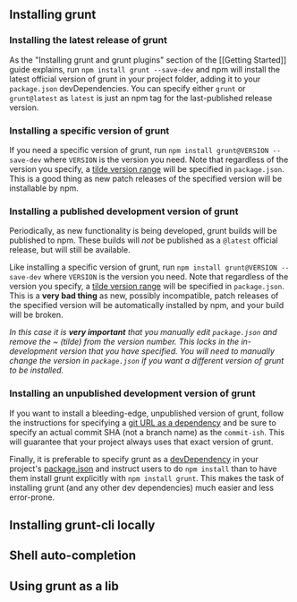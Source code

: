 ## Installing grunt

### Installing the latest release of grunt
As the "Installing grunt and grunt plugins" section of the [[Getting Started]] guide explains, run `npm install grunt --save-dev` and npm will install the latest official version of grunt in your project folder, adding it to your `package.json` devDependencies. You can specify either `grunt` or `grunt@latest` as `latest` is just an npm tag for the last-published release version.

### Installing a specific version of grunt
If you need a specific version of grunt, run `npm install grunt@VERSION --save-dev` where `VERSION` is the version you need. Note that regardless of the version you specify, a [tilde version range][] will be specified in `package.json`. This is a good thing as new patch releases of the specified version will be installable by npm.

[tilde version range]: https://npmjs.org/doc/json.html#Tilde-Version-Ranges

### Installing a published development version of grunt
Periodically, as new functionality is being developed, grunt builds will be published to npm. These builds will _not_ be published as a `@latest` official release, but will still be available.

Like installing a specific version of grunt, run `npm install grunt@VERSION --save-dev` where `VERSION` is the version you need. Note that regardless of the version you specify, a [tilde version range][] will be specified in `package.json`. This is a **very bad thing** as new, possibly incompatible, patch releases of the specified version will be automatically installed by npm, and your build will be broken.

_In this case it is **very important** that you manually edit `package.json` and remove the ~ (tilde) from the version number. This locks in the in-development version that you have specified. You will need to manually change the version in `package.json` if you want a different version of grunt to be installed._

### Installing an unpublished development version of grunt
If you want to install a bleeding-edge, unpublished version of grunt, follow the instructions for specifying a [git URL as a dependency](https://npmjs.org/doc/json.html#Git-URLs-as-Dependencies) and be sure to specify an actual commit SHA (not a branch name) as the `commit-ish`. This will guarantee that your project always uses that exact version of grunt.


Finally, it is preferable to specify grunt as a [devDependency](https://npmjs.org/doc/json.html#devDependencies) in your project's [package.json](https://npmjs.org/doc/json.html) and instruct users to do `npm install` than to have them install grunt explicitly with `npm install grunt`. This makes the task of installing grunt (and any other dev dependencies) much easier and less error-prone.


## Installing grunt-cli locally


## Shell auto-completion


## Using grunt as a lib

